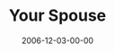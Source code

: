 ---
layout: message
category: message
series: "Home For The Holidays"
title: "Your Spouse"
date: 2006-12-03-00-00
message_id: 40
sc-permalink-url: "http://soundcloud.com/crdschurch/your-spouse"
audio: "http://s3.amazonaws.com/crossroads-media/messages/audio/HFTH_01_Your_Spouse_12-03-06_Tome.mp3"
audio-duration: "41:18"
tag: 
 - christmas
 - family
 - relationship
 - spouse
 - husband
 - wife
 - husbands
 - flv
 - marriage
 - tome
 - wives
explicit: false
---